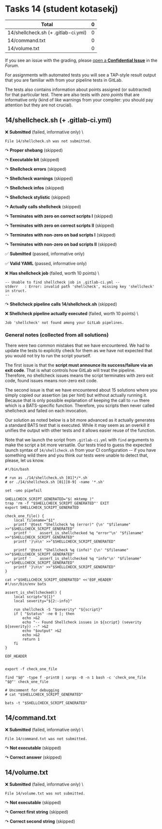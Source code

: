 # Tasks 14 (student kotasekj)

| Total                                            |     0 |
|--------------------------------------------------|------:|
| 14/shellcheck.sh (+ .gitlab-ci.yml)              |     0 |
| 14/command.txt                                   |     0 |
| 14/volume.txt                                    |     0 |

If you see an issue with the grading, please
[open a **Confidential Issue**](https://gitlab.mff.cuni.cz/teaching/nswi177/2022/common/forum/-/issues/new?issue[confidential]=true&issue[title]=Grading+Tasks+14)
in the _Forum_.


For assignments with automated tests you will see a TAP-style result output
that you are familiar with from your pipeline tests in GitLab.

The tests also contains information about points assigned (or subtracted)
for that particular test. There are also tests with _zero points_ that
are informative only (kind of like warnings from your compiler: you
should pay attention but they are not crucial).

## 14/shellcheck.sh (+ .gitlab-ci.yml)

❌ **Submitted** (failed, informative only) \

```
File 14/shellcheck.sh was not submitted.
```

↷ **Proper shebang** (skipped)

↷ **Executable bit** (skipped)

↷ **Shellcheck errors** (skipped)

↷ **Shellcheck warnings** (skipped)

↷ **Shellcheck infos** (skipped)

↷ **Shellcheck stylistic** (skipped)

↷ **Actually calls shellcheck** (skipped)

↷ **Terminates with zero on correct scripts I** (skipped)

↷ **Terminates with zero on correct scripts II** (skipped)

↷ **Terminates with non-zero on bad scripts I** (skipped)

↷ **Terminates with non-zero on bad scripts II** (skipped)

✅ **Submitted** (passed, informative only)

✅ **Valid YAML** (passed, informative only)

❌ **Has shellcheck job** (failed, worth 10 points) \

```
-- Unable to find shellcheck job in .gitlab-ci.yml --
stderr   : Error: invalid path 'shellcheck', missing key 'shellcheck' in struct.
--
```

↷ **Shellcheck pipeline calls 14/shellcheck.sh** (skipped)

❌ **Shellcheck pipeline actually executed** (failed, worth 10 points) \

```
Job 'shellcheck' not found among your GitLab pipelines.
```



### General notes (collected from all solutions)

There were two common mistakes that we have encountered. We had to update
the tests to explicitly check for them as we have not expected that you
would not try to run the script yourself.

The first issue is that the
**script must announce its success/failure via an exit code**.
That is what controls how GitLab will treat the pipeline.
Therefore, no shellcheck issues means the script terminates with zero
exit code, found issues means non-zero exit code.

The second issue is that we have encountered about 15 solutions where you
simply copied our assertion (as per hint) but without actually running it.
Because that is only possible explanation of keeping the call to `run` there
which is a BATS-specific function. Therefore, you scripts then never called
shellcheck and failed on each invocation.

Our solution as noted below is a bit more advanced as it actually generates
a standard BATS test that is executed. While it may seem as an overkill
it unifies the output with other tests and it allows easier reuse of the
function.

Note that we launch the script from `.gitlab-ci.yml` with `find` arguments
to make the script a bit more versatile.
Our tests tried to guess the expected launch syntax of `14/shellcheck.sh`
from your CI configuration -- if you have something wild there and you think
our tests were unable to detect that, please, let us know.

```shell
#!/bin/bash

# run as ./14/shellcheck.sh [01]*/*.sh
# or ./14/shellcheck.sh [01][0-9] -name '*.sh'

set -ueo pipefail

SHELLCHECK_SCRIPT_GENERATED="$( mktemp )"
trap 'rm -f "$SHELLCHECK_SCRIPT_GENERATED"' EXIT
export SHELLCHECK_SCRIPT_GENERATED

check_one_file() {
    local filename="$1"
    printf '@test "Shellcheck %q (error)" {\n' "$filename" >>"$SHELLCHECK_SCRIPT_GENERATED"
    printf '    assert_is_shellchecked %q "error"\n' "$filename" >>"$SHELLCHECK_SCRIPT_GENERATED"
    printf '}\n\n' >>"$SHELLCHECK_SCRIPT_GENERATED"

    printf '@test "Shellcheck %q (info)" {\n' "$filename" >>"$SHELLCHECK_SCRIPT_GENERATED"
    printf '    assert_is_shellchecked %q "info"\n' "$filename" >>"$SHELLCHECK_SCRIPT_GENERATED"
    printf '}\n\n' >>"$SHELLCHECK_SCRIPT_GENERATED"
}

cat >"$SHELLCHECK_SCRIPT_GENERATED" <<'EOF_HEADER'
#!/usr/bin/env bats

assert_is_shellchecked() {
    local script="${1}"
    local severity="${2:-info}"

    run shellcheck -S "$severity" "${script}"
    if [ "$status" -ne 0 ]; then
        echo >&2
        echo "-- Found Shellcheck issues in ${script} (severity ${severity}) --" >&2
        echo "$output" >&2
        echo >&2
        return 1
    fi
}

EOF_HEADER


export -f check_one_file

find "$@" -type f -print0 | xargs -0 -n 1 bash -c 'check_one_file "$@"' check_one_file

# Uncomment for debugging
# cat "$SHELLCHECK_SCRIPT_GENERATED"

bats -t "$SHELLCHECK_SCRIPT_GENERATED"
```


## 14/command.txt

❌ **Submitted** (failed, informative only) \

```
File 14/command.txt was not submitted.
```

↷ **Not executable** (skipped)

↷ **Correct answer** (skipped)



## 14/volume.txt

❌ **Submitted** (failed, informative only) \

```
File 14/volume.txt was not submitted.
```

↷ **Not executable** (skipped)

↷ **Correct first string** (skipped)

↷ **Correct second string** (skipped)



